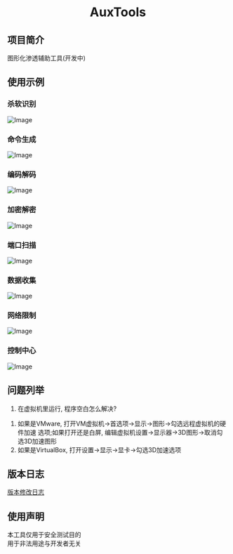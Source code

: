 <h1 align="center">AuxTools</h1>

## 项目简介
图形化渗透辅助工具(开发中)

## 使用示例
### 杀软识别
![Image](docs/images/screenshot_01.png)
### 命令生成
![Image](docs/images/screenshot_02.png)
### 编码解码
![Image](docs/images/screenshot_03.png)
### 加密解密
![Image](docs/images/screenshot_04.png)
### 端口扫描
![Image](docs/images/screenshot_05.png)
### 数据收集
![Image](docs/images/screenshot_06.png)
### 网络限制
![Image](docs/images/screenshot_07.png)
### 控制中心
![Image](docs/images/screenshot_08.png)
## 问题列举
1. 在虚拟机里运行, 程序空白怎么解决?   
1) 如果是VMware, 打开VM虚拟机->首选项->显示->图形->勾选远程虚拟机的硬件加速 选项;如果打开还是白屏, 编辑虚拟机设置->显示器->3D图形->取消勾选3D加速图形
2) 如果是VirtualBox, 打开设置->显示->显卡->勾选3D加速选项

## 版本日志
[版本修改日志](docs/CHANGELOG.md)

## 使用声明
本工具仅用于安全测试目的   
用于非法用途与开发者无关   

